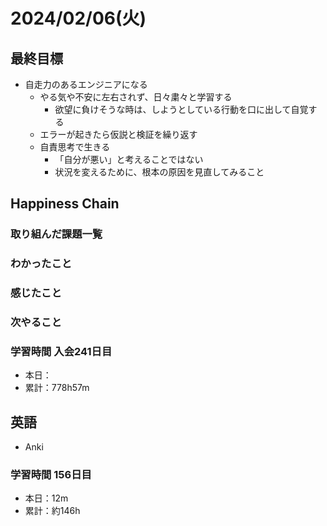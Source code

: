 # 2024/02/06(火)

## 最終目標

- 自走力のあるエンジニアになる
  - やる気や不安に左右されず、日々粛々と学習する
    - 欲望に負けそうな時は、しようとしている行動を口に出して自覚する
  - エラーが起きたら仮説と検証を繰り返す
  - 自責思考で生きる
    - 「自分が悪い」と考えることではない
    - 状況を変えるために、根本の原因を見直してみること

## Happiness Chain

### 取り組んだ課題一覧

### わかったこと

### 感じたこと

### 次やること

### 学習時間 入会241日目

- 本日：
- 累計：778h57m

## 英語

- Anki

### 学習時間 156日目

- 本日：12m
- 累計：約146h
